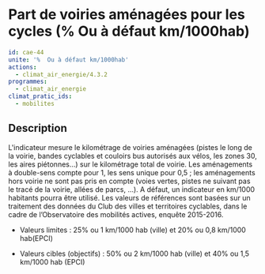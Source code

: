 # Part de voiries aménagées pour les cycles (%  Ou à défaut km/1000hab)
```yaml
id: cae-44
unite: '%  Ou à défaut km/1000hab'
actions:
  - climat_air_energie/4.3.2
programmes:
  - climat_air_energie
climat_pratic_ids:
  - mobilites
```
## Description
L'indicateur mesure le kilométrage de voiries aménagées (pistes le long de la voirie, bandes cyclables et couloirs bus autorisés aux vélos, les zones 30, les aires piétonnes…) sur le kilométrage total de voirie. Les aménagements à double-sens compte pour 1, les sens unique pour 0,5 ; les aménagements hors voirie ne sont pas pris en compte (voies vertes, pistes ne suivant pas le tracé de la voirie, allées de parcs, ...). A défaut, un indicateur en km/1000 habitants pourra être utilisé. Les valeurs de références sont basées sur un traitement des données du Club des villes et territoires cyclables, dans le cadre de l’Observatoire des mobilités actives, enquête 2015-2016.

- Valeurs limites :  25% ou 1 km/1000 hab (ville) et 20% ou 0,8 km/1000 hab(EPCI)

- Valeurs cibles (objectifs) :  50% ou 2 km/1000 hab  (ville) et 40% ou 1,5 km/1000 hab (EPCI)




